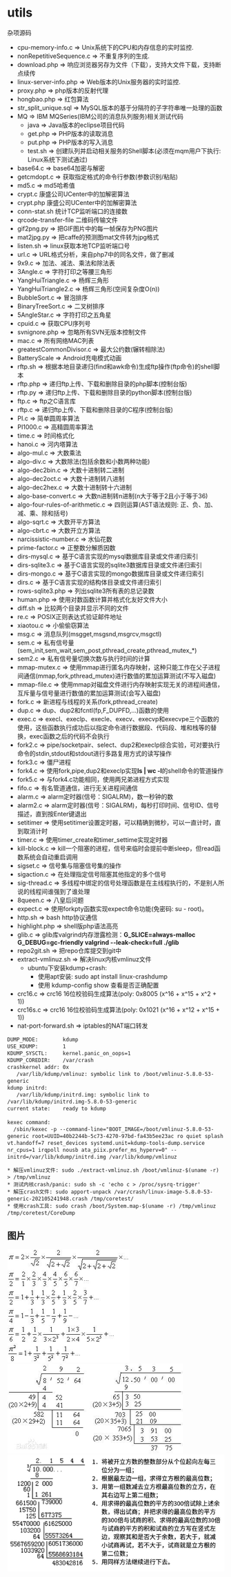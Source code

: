# utils
杂项源码
  * cpu-memory-info.c => Unix系统下的CPU和内存信息的实时监控.
  * nonRepetitiveSequence.c => 不重复序列的生成.
  * download.php => 响应浏览器另存为文件（下载），支持大文件下载，支持断点续传
  * linux-server-info.php => Web版本的Unix服务器的实时监控.
  * proxy.php => php版本的反射代理
  * hongbao.php => 红包算法
  * str_split_unique.sql => MySQL版本的基于分隔符的子字符串唯一处理的函数
  * MQ => IBM MQSeries(IBM公司的消息队列服务)相关测试代码
    * java => Java版本的eclipse项目代码
    * get.php => PHP版本的读取消息
    * put.php => PHP版本的写入消息
    * test.sh => 创建队列并启动相关服务的Shell脚本(必须在mqm用户下执行: Linux系统下测试通过)
  * base64.c => base64加密与解密
  * getcmdopt.c => 获取指定格式的命令行参数(参数识别/粘贴)
  * md5.c => md5哈希值
  * crypt.c 康盛公司UCenter中的加解密算法
  * crypt.php 康盛公司UCenter中的加解密算法
  * conn-stat.sh 统计TCP监听端口的连接数
  * qrcode-transfer-file 二维码传输文件
  * gif2png.py => 把GIF图片中的每一帧保存为PNG图片
  * mat2jpg.py => 把caffe的预测图mat文件转为jpg格式
  * listen.sh => linux获取本地TCP监听端口号
  * url.c => URL格式分析，来自php7中的同名文件，做了删减
  * 9x9.c => 加法、减法、乘法和除法表
  * 3Angle.c => 字符打印之等腰三角形
  * YangHuiTriangle.c => 杨辉三角形
  * YangHuiTriangle2.c => 杨辉三角形(空间复杂度O(n))
  * BubbleSort.c => 冒泡排序
  * BinaryTreeSort.c => 二叉树排序
  * 5AngleStar.c => 字符打印之五角星
  * cpuid.c => 获取CPU序列号
  * svnignore.php => 忽略所有SVN无版本控制文件
  * mac.c => 所有网络MAC列表
  * greatestCommonDivisor.c => 最大公约数(辗转相除法)
  * BatteryScale => Android充电模式动画
  * rftp.sh => 根据本地目录递归(find和awk命令)生成ftp操作(ftp命令)的shell脚本
  * rftp.php => 递归ftp上传、下载和删除目录的php脚本(控制台版)
  * rftp.py => 递归ftp上传、下载和删除目录的python脚本(控制台版)
  * ftp.c => ftp之C语言库
  * rftp.c => 递归ftp上传、下载和删除目录的C程序(控制台版)
  * PI.c => 简单圆周率算法
  * PI1000.c => 高精圆周率算法
  * time.c => 时间格式化
  * hanoi.c => 河内塔算法
  * algo-mul.c => 大数乘法
  * algo-div.c => 大数除法(包括余数和小数两种功能)
  * algo-dec2bin.c => 大数十进制转二进制
  * algo-dec2oct.c => 大数十进制转八进制
  * algo-dec2hex.c => 大数十进制转十六进制
  * algo-base-convert.c => 大数n进制转n进制(n大于等于2且小于等于36)
  * algo-four-rules-of-arithmetic.c => 四则运算(AST语法规则: 正、负、加、减、乘、除和括号)
  * algo-sqrt.c => 大数开平方算法
  * algo-cbrt.c => 大数开立方算法
  * narcissistic-number.c => 水仙花数
  * prime-factor.c => 正整数分解质因数
  * dirs-mysql.c => 基于C语言实现的mysql数据库目录或文件递归索引
  * dirs-sqlite3.c => 基于C语言实现的sqlite3数据库目录或文件递归索引
  * dirs-mongo.c => 基于C语言实现的mongo数据库目录或文件递归索引
  * dirs.c => 基于C语言实现的结构体目录或文件递归索引
  * rows-sqlite3.php => 列出sqlite3所有表的总记录数
  * human.php => 使用对数函数计算并格式化友好文件大小
  * diff.sh => 比较两个目录并显示不同的文件
  * re.c => POSIX正则表达式验证邮件地址
  * xiaotou.c => 小偷偷窃算法
  * msg.c => 消息队列(msgget,msgsnd,msgrcv,msgctl)
  * sem.c => 私有信号量(sem_init,sem_wait,sem_post,pthread_create,pthread_mutex_*)
  * sem2.c => 私有信号量切换次数与执行时间的计算
  * mmap-mutex.c => 使用mmap进行匿名内存映射，这种只能工作在父子进程间通信(mmap,fork,pthread_mutex)进行数值的累加运算测试(不写入磁盘)
  * mmap-file.c => 使用mmap对磁盘文件进行内存映射实现无关的进程间通信，互斥量与信号量进行数值的累加运算测试(会写入磁盘)
  * fork.c => 新进程与线程的关系(fork,pthread_create)
  * dup.c => dup、dup2和fcntl(fp,F_DUPFD,...)函数的使用
  * exec.c => execl、execlp、execle、execv、execvp和execvpe三个函数的使用，这些函数执行成功后以指定命令进行数据段、代码段、堆和栈等的替换，exec函数之后的代码不会执行
  * fork2.c => pipe/socketpair、select、dup2和execlp综合实验，可对要执行命令的stdin,stdout和stdout进行多路复用方式的读写操作
  * fork3.c => 僵尸进程
  * fork4.c => 使用fork,pipe,dup2和execlp实现**ls | wc -l**的shell命令的管道操作
  * fork5.c => 与fork4.c功能相同，使用两兄弟进程方式实现
  * fifo.c => 有名管道通信，进行无关进程间通信
  * alarm.c => alarm定时器(信号：SIGALRM)，数一秒钟的数
  * alarm2.c => alarm定时器(信号：SIGALRM)，每秒打印时间、信号ID、信号描述，直到按Enter键退出
  * setitimer => 使用setitimer设置定时器，可以精确到微秒，可以一直计时，直到取消计时
  * timer.c => 使用timer_create和timer_settime实现定时器
  * kill-block.c => kill一个阻塞的进程，信号来临时会提前中断sleep，但read函数系统会自动重启调用
  * sigset.c => 信号集与阻塞信号集的操作
  * sigaction.c => 在处理指定信号阻塞其他指定的多个信号
  * sig-thread.c => 多线程中绑定的信号处理函数是在主线程执行的，不是别人所说的线程间谁强到了谁处理
  * 8queen.c => 八皇后问题
  * expect.c => 使用forkpty函数实现expect命令功能(免密码: su - root)。
  * http.sh => bash http协议通信
  * highlight.php => shell版php语法高亮
  * glib.c => glib库valgrind内存泄露检测：**G_SLICE=always-malloc G_DEBUG=gc-friendly valgrind --leak-check=full ./glib**
  * repo2git.sh => 把repo仓库提交到git中
  * extract-vmlinuz.sh => 解决linux内核vmlinuz文件
  	* ubuntu下安装kdump+crash:
  	  * 使用apt安装: sudo apt install linux-crashdump
  	  * 使用 kdump-config show 查看是否正确配置
  * crc16.c => crc16 16位校验码生成算法(poly: 0x8005 (x^16 + x^15 + x^2 + 1))
  * crc16s.c => crc16 16位校验码生成算法(poly: 0x1021 (x^16 + x^12 + x^15 + 1))
  * nat-port-forward.sh => iptables的NAT端口转发
```
DUMP_MODE:        kdump
USE_KDUMP:        1
KDUMP_SYSCTL:     kernel.panic_on_oops=1
KDUMP_COREDIR:    /var/crash
crashkernel addr: 0x
   /var/lib/kdump/vmlinuz: symbolic link to /boot/vmlinuz-5.8.0-53-generic
kdump initrd: 
   /var/lib/kdump/initrd.img: symbolic link to /var/lib/kdump/initrd.img-5.8.0-53-generic
current state:    ready to kdump

kexec command:
  /sbin/kexec -p --command-line="BOOT_IMAGE=/boot/vmlinuz-5.8.0-53-generic root=UUID=40b2244b-5c73-4270-97bd-fa43b5ee23ac ro quiet splash vt.handoff=7 reset_devices systemd.unit=kdump-tools-dump.service nr_cpus=1 irqpoll nousb ata_piix.prefer_ms_hyperv=0" --initrd=/var/lib/kdump/initrd.img /var/lib/kdump/vmlinuz
```
    * 解压vmlinuz文件: sudo ./extract-vmlinuz.sh /boot/vmlinuz-$(uname -r) > /tmp/vmlinuz
    * 测试内核crash/panic: sudo sh -c 'echo c > /proc/sysrq-trigger'
    * 解压crash文件: sudo apport-unpack /var/crash/linux-image-5.8.0-53-generic-202105241948.crash /tmp/coretest/
    * 使用crash工具: sudo crash /boot/System.map-$(uname -r) /tmp/vmlinuz /tmp/coretest/CoreDump

## 图片
![圆周率公式](PI.jpg "圆周率公式")
![开平方算法](algo-sqrt.jpg "开平方算法")
![开立方算法](algo-cbrt.jpg "开立方算法")
